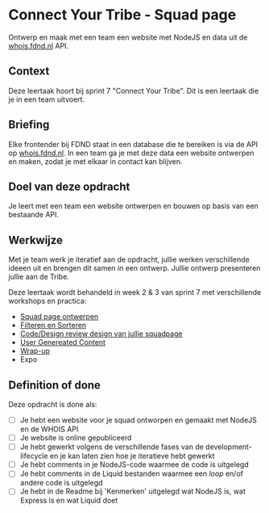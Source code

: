 
# Connect Your Tribe - Squad page
Ontwerp en maak met een team een website met NodeJS en data uit de [whois.fdnd.nl]([whois.fdnd.nl](https://whois.fdnd.nl)) API.

## Context
Deze leertaak hoort bij sprint 7 "Connect Your Tribe". Dit is een leertaak die je in een team uitvoert.

## Briefing
Elke frontender bij FDND staat in een database die te bereiken is via de API op [whois.fdnd.nl](https://whois.fdnd.nl). In een team ga je met deze data een website ontwerpen en maken, zodat je met elkaar in contact kan blijven.

## Doel van deze opdracht
Je leert met een team een website ontwerpen en bouwen op basis van een bestaande API.

## Werkwijze
Met je team werk je iteratief aan de opdracht, jullie werken verschillende ideeen uit en brengen dit samen in een ontwerp. Jullie ontwerp presenteren jullie aan de Tribe.

Deze leertaak wordt behandeld in week 2 & 3 van sprint 7 met verschillende workshops en practica:

- [Squad page ontwerpen](squad-page-ontwerpen.md)
- [Filteren en Sorteren](filteren-en-sorteren.md)
- [Code/Design review design van jullie squadpage](code-design-review-design-squadpage.md)
- [User Genereated Content](user-generated-content.md)
- [Wrap-up](wrap-up.md)
- Expo

## Definition of done
Deze opdracht is done als:
- [ ] Je hebt een website voor je squad ontworpen en gemaakt met NodeJS en de WHOIS API
- [ ] Je website is online gepubliceerd
- [ ] Je hebt gewerkt volgens de verschillende fases van de development-lifecycle en je kan laten zien hoe je iteratieve hebt gewerkt
- [ ] Je hebt comments in je NodeJS-code waarmee de code is uitgelegd
- [ ] Je hebt comments in de Liquid bestanden waarmee een _loop_ en/of andere code is uitgelegd
- [ ] Je hebt in de Readme bij 'Kenmerken' uitgelegd wat NodeJS is, wat Express is en wat Liquid doet
